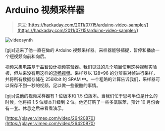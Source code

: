 # Arduino 视频采样器

> 原文:[https://hackaday.com/2011/07/15/arduino-video-sampler/](https://hackaday.com/2011/07/15/arduino-video-sampler/)

![](../Images/3ac4b34a0ff5a72d223489641ee4c3d2.png "videosynth")

[gijs]送来了他一直在做的 Arduino 视频采样器。采样器能够捕捉，暂停和播放一个短视频向前和向后。

视频采集电路基于[益智设计视频实验器](http://nootropicdesign.com/ve/)。我们见过[的几个项目](http://hackaday.com/2011/06/07/capturing-video-with-an-arduino/)使用这种视频实验板，但从来没有用这样的[流畅视频](http://vimeo.com/26442419)。采样器以 128×96 的分辨率对帧进行采样，并将所有数据存储在 256Kbit 的 SRAM 中。一个粗略的计算告诉我们，采样器可以保存不到一秒的视频，足以做一些很酷的事情。

[gijs]说他的视频采样器有 1 位版本和 1.5 位版本。当我们忙于思考半位是什么的时候，他将把 1.5 位版本升级到 2 位。他还订购了一些多氯联苯，预计 10 月份会有一套。休息之后来看看演示。

[https://player.vimeo.com/video/26420870](https://player.vimeo.com/video/26420870)